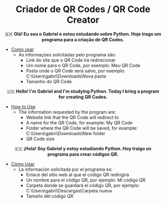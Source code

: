 <h1 align="center">Criador de QR Codes / QR Code Creator</h1>

<p align="center">🇧🇷 <b>Olá! Eu sou o Gabriel e estou estudando sobre Python. Hoje trago um programa para a criação de QR Codes.</b></p>

* [Como usar](#como-usar)
   * As informações solicitadas pelo programa são:
      * Link do site que o QR Code irá redirecionar
      * Um nome para o QR Code, por exemplo: Meu QR Code
      * Pasta onde o QR Code será salvo, por exemplo: C:\Users\gabri\Downloads\Nova pasta
      * Tamanho do QR Code

<p align="center">🇺🇸 <b>Hello! I'm Gabriel and I'm studying Python. Today I bring a program for creating QR Codes.</b></p>

* [How to Use](#how-to-use)
   * The information requested by the program are:
      * Website link that the QR Code will redirect to
      * A name for the QR Code, for example: My QR Code
      * Folder where the QR Code will be saved, for example: C:\Users\gabri\Downloads\New folder
      * QR Code size

<p align="center">🇪🇸 <b>¡Hola! Soy Gabriel y estoy estudiando Python. Hoy traigo un programa para crear códigos QR.</b></p>

* [Cómo Usar](#cómo-usar)
   * La información solicitada por el programa es:
      * Enlace del sitio web al que el código QR redirigirá
      * Un nombre para el código QR, por ejemplo: Mi código QR
      * Carpeta donde se guardará el código QR, por ejemplo: C:\Users\gabri\Descargas\Carpeta nueva
      * Tamaño del código QR
